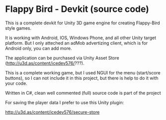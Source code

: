 Flappy Bird - Devkit (source code)
=================

This is a complete devkit for Unity 3D game engine for creating Flappy-Bird style games.

It is working with Android, IOS, Windows Phone, and all other Unity target platform. But I only atteched an adMob advertizing client, which is for Android only, you can add more.

The application can be purchased via Unity Asset Store (http://u3d.as/content/icedev576/???).

This is a complete working game, but I used NGUI for the menu (start/score buttons), so I can not include it in this project, but there is help to do it with your code.

Written in C#, clean well commented (full) source code is part of the project

For saving the player data I prefer to use this Unity plugin:

http://u3d.as/content/icedev576/secure-store
